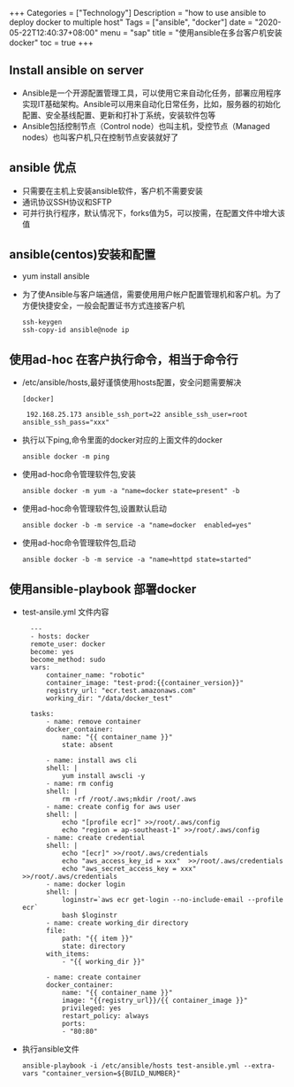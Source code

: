 +++
Categories = ["Technology"]
Description = "how to use ansible to deploy docker to multiple host"
Tags = ["ansible", "docker"]
date = "2020-05-22T12:40:37+08:00"
menu = "sap"
title = "使用ansible在多台客户机安装docker"
toc = true
+++

## Install ansible on server ##

- Ansible是一个开源配置管理工具，可以使用它来自动化任务，部署应用程序实现IT基础架构。Ansible可以用来自动化日常任务，比如，服务器的初始化配置、安全基线配置、更新和打补丁系统，安装软件包等
- Ansible包括控制节点（Control node）也叫主机，受控节点（Managed nodes）也叫客户机,只在控制节点安装就好了

## ansible 优点 ##

- 只需要在主机上安装ansible软件，客户机不需要安装
- 通讯协议SSH协议和SFTP
- 可并行执行程序，默认情况下，forks值为5，可以按需，在配置文件中增大该值

## ansible(centos)安装和配置 ##

- yum install ansible 
  
- 为了使Ansible与客户端通信，需要使用用户帐户配置管理机和客户机。为了方便快捷安全，一般会配置证书方式连接客户机
  ```
  ssh-keygen
  ssh-copy-id ansible@node ip
  
  ```
## 使用ad-hoc 在客户执行命令，相当于命令行 ##
- /etc/ansible/hosts,最好谨慎使用hosts配置，安全问题需要解决
  
  ```
  [docker]

   192.168.25.173 ansible_ssh_port=22 ansible_ssh_user=root ansible_ssh_pass="xxx"

  ```
- 执行以下ping,命令里面的docker对应的上面文件的docker

  ```
  ansible docker -m ping

  ```
- 使用ad-hoc命令管理软件包,安装

  ```
  ansible docker -m yum -a "name=docker state=present" -b

  ```
- 使用ad-hoc命令管理软件包,设置默认启动

  ```
  ansible docker -b -m service -a "name=docker  enabled=yes"

  ```
- 使用ad-hoc命令管理软件包,启动
  
  ```
  ansible docker -b -m service -a "name=httpd state=started"

  ```

##  使用ansible-playbook 部署docker ##
   
- test-ansile.yml 文件内容

  ```
    ---
    - hosts: docker
    remote_user: docker
    become: yes
    become_method: sudo
    vars:
        container_name: "robotic"
        container_image: "test-prod:{{container_version}}"
        registry_url: "ecr.test.amazonaws.com"
        working_dir: "/data/docker_test"

    tasks:
        - name: remove container
        docker_container:
            name: "{{ container_name }}"
            state: absent

        - name: install aws cli
        shell: |
            yum install awscli -y
        - name: rm config
        shell: |
            rm -rf /root/.aws;mkdir /root/.aws
        - name: create config for aws user
        shell: |
            echo "[profile ecr]" >>/root/.aws/config
            echo "region = ap-southeast-1" >>/root/.aws/config
        - name: create credential
        shell: |
            echo "[ecr]" >>/root/.aws/credentials
            echo "aws_access_key_id = xxx"  >>/root/.aws/credentials
            echo "aws_secret_access_key = xxx"  >>/root/.aws/credentials
        - name: docker login
        shell: |
            loginstr=`aws ecr get-login --no-include-email --profile ecr`
            bash $loginstr
        - name: create working_dir directory
        file:
            path: "{{ item }}"
            state: directory
        with_items:
            - "{{ working_dir }}"

        - name: create container
        docker_container:
            name: "{{ container_name }}"
            image: "{{registry_url}}/{{ container_image }}"
            privileged: yes
            restart_policy: always
            ports:
            - "80:80"
  
  ```

- 执行ansible文件
  ```
  ansible-playbook -i /etc/ansible/hosts test-ansible.yml --extra-vars "container_version=${BUILD_NUMBER}"
  ```